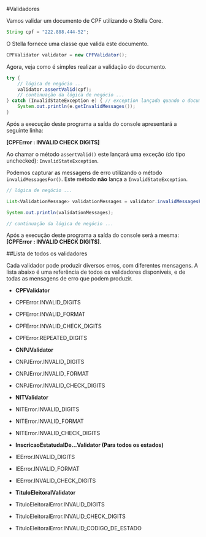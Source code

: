 #Validadores

Vamos validar um documento de CPF utilizando o Stella Core.

```java
String cpf = "222.888.444-52";
```

O Stella fornece uma classe que valida este documento.

```java
CPFValidator validator = new CPFValidator();
```
Agora, veja como é simples realizar a validação do documento.

```java
try {
	// lógica de negócio ...
	validator.assertValid(cpf);
	// continuação da lógica de negócio ...
} catch (InvalidStateException e) { // exception lançada quando o documento é inválido
	System.out.println(e.getInvalidMessages());
}
```
Após a execução deste programa a saída do console apresentará a seguinte linha:

**[CPFError : INVALID CHECK DIGITS]**

Ao chamar o método `assertValid()` este lançará uma exceção (do tipo unchecked): `InvalidStateException`.

Podemos capturar as messagens de erro utilizando o método `invalidMessagesFor()`. Este método **não** lança a `InvalidStateException`.

```java
// lógica de negócio ...

List<ValidationMessage> validationMessages = validator.invalidMessagesFor(cpf);

System.out.println(validationMessages);

// continuação da lógica de negócio ...
```

Após a execução deste programa a saída do console será a mesma: **[CPFError : INVALID CHECK DIGITS]**.

##Lista de todos os validadores

Cada validador pode produzir diversos erros, com diferentes mensagens. A lista abaixo é uma referência de todos os validadores disponiveis, e de todas as mensagens de erro que podem produzir.

* **CPFValidator**
 * CPFError.INVALID_DIGITS
 * CPFError.INVALID_FORMAT
 * CPFError.INVALID_CHECK_DIGITS
 * CPFError.REPEATED_DIGITS

* **CNPJValidator**
 * CNPJError.INVALID_DIGITS
 * CNPJError.INVALID_FORMAT
 * CNPJError.INVALID_CHECK_DIGITS

* **NITValidator**
 * NITError.INVALID_DIGITS
 * NITError.INVALID_FORMAT
 * NITError.INVALID_CHECK_DIGITS

* **InscricaoEstatudalDe...Validator (Para todos os estados)**
 * IEError.INVALID_DIGITS
 * IEError.INVALID_FORMAT
 * IEError.INVALID_CHECK_DIGITS

* **TituloEleitoralValidator**
 * TituloEleitoralError.INVALID_DIGITS
 * TituloEleitoralError.INVALID_CHECK_DIGITS
 * TituloEleitoralError.INVALID_CODIGO_DE_ESTADO